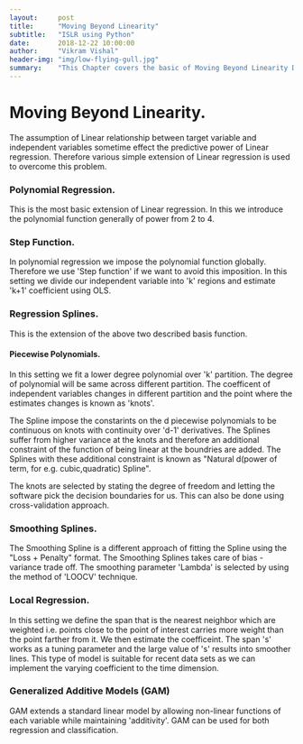 ```yaml
---
layout:     post
title:      "Moving Beyond Linearity"
subtitle:   "ISLR using Python"
date:       2018-12-22 10:00:00
author:     "Vikram Vishal"
header-img: "img/low-flying-gull.jpg"
summary:    "This Chapter covers the basic of Moving Beyond Linearity Demonstrated in ISLR"
---
```


# Moving Beyond Linearity.


The assumption of Linear relationship between target variable and independent variables sometime effect the predictive power of Linear regression. Therefore various simple extension of Linear regression is used to overcome this problem.

### Polynomial Regression.

This is the most basic extension of Linear regression. In this we introduce the polynomial function generally of power from 2 to 4. 

### Step Function.

In polynomial regression we impose the polynomial function globally. Therefore we use 'Step function' if we want to avoid this imposition. In this setting we divide our independent variable into 'k' regions and estimate 'k+1' coefficient using OLS.

### Regression Splines.

This is the extension of the above two described basis function.

#### Piecewise Polynomials.

In this setting we fit a lower degree polynomial over 'k' partition. The degree of polynomial will be same across different partition. The coefficent of independent variables changes in different partition and the point where the estimates changes is known as 'knots'.

The Spline impose the constarints on the d piecewise polynomials to be continuous on knots with continuity over 'd-1' derivatives. The Splines suffer from higher variance at the knots and therefore an additional constraint of the function of being linear at the boundries are added. The Splines with these additional constraint is known as "Natural d(power of term, for e.g. cubic,quadratic) Spline".

The knots are selected by stating the degree of freedom and letting the software pick the decision boundaries for us. This can also be done using cross-validation approach.

### Smoothing Splines.

The Smoothing Spline is a different approach of fitting the Spline using the "Loss + Penalty" format. The Smoothing Splines takes care of bias - variance trade off. The smoothing parameter 'Lambda' is selected by using the method of 'LOOCV' technique.

### Local Regression.

In this setting we define the span that is the nearest neighbor which are weighted i.e. points close to the point of interest carries more weight than the point farther from it. We then estimate the coefficeint. The span 's' works as a tuning parameter and the large value of 's' results into smoother lines. This type of model is suitable for recent data sets as we can implement the varying coefficient to the time dimension.


### Generalized Additive Models (GAM)

GAM extends a standard linear model by allowing non-linear functions of each variable while maintaining 'additivity'. GAM can be used for both regression and classification.


```python

```
